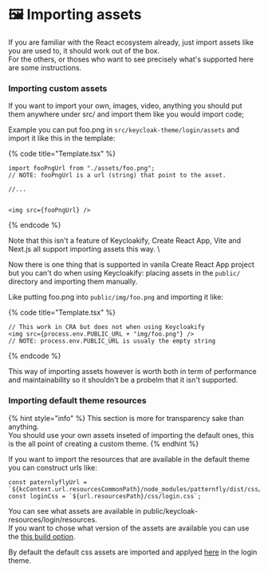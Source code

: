 # 🖼 Importing assets

If you are familiar with the React ecosystem already, just import assets like you are used to, it should work out of the box.  \
For the others, or thoses who want to see precisely what's supported here are some instructions.&#x20;

### Importing custom assets

If you want to import your own, images, video, anything you should put them anywhere under src/ and import them like you would import code; &#x20;

Example you can put foo.png in `src/keycloak-theme/login/assets` and import it like this in the template:&#x20;

{% code title="Template.tsx" %}
```tsx
import fooPngUrl from "./assets/foo.png";
// NOTE: fooPngUrl is a url (string) that point to the asset. 

//...


<img src={fooPngUrl} />
```
{% endcode %}

Note that this isn't a feature of Keycloakify, Create React App, Vite and Next.js all support importing assets this way.  \


Now there is one thing that is supported in vanila Create React App project but you can't do when using Keycloakify: placing assets in the `public/` directory and importing them manually. &#x20;

Like putting foo.png into `public/img/foo.png` and importing it like:

{% code title="Template.tsx" %}
```tsx
// This work in CRA but does not when using Keycloakify
<img src={process.env.PUBLIC_URL + "img/foo.png"} />
// NOTE: process.env.PUBLIC_URL is usualy the empty string
```
{% endcode %}

This way of importing assets however is worth both in term of performance and maintainability so it shouldn't be a probelm that it isn't supported. &#x20;

### Importing default theme resources

{% hint style="info" %}
This section is more for transparency sake than anything. \
You should use your own assets inseted of importing the default ones, this is the all point of creating a custom theme. &#x20;
{% endhint %}

If you want to import the resources that are available in the default theme you can construct urls like: &#x20;

```tsx
const paternlyflyUrl = `${kcContext.url.resourcesCommonPath}/node_modules/patternfly/dist/css/patternfly.min.css`;
const loginCss = `${url.resourcesPath}/css/login.css`;
```

You can see what assets are available in public/keycloak-resources/login/resources.  \
If you want to chose what version of the assets are available you can use the [this build option](build-options.md#loginthemeresourcesfromkeycloakversion). &#x20;

By default the default css assets are imported and applyed [here](https://github.com/keycloakify/keycloakify/blob/402c6fc64a26268b6f2f7222e4f11ff07de452f8/src/login/Template.tsx#L35-L38C19) in the login theme.&#x20;

